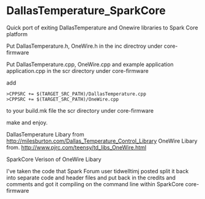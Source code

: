 DallasTemperature_SparkCore
===========================

Quick port of exiting DallasTemperature and Onewire libraries to Spark Core platform

Put DallasTemperature.h, OneWire.h in the inc directroy under core-firmware

Put DallasTemperature.cpp, OneWire.cpp and example application application.cpp in the scr directory under core-firmware

add 
```
>CPPSRC += $(TARGET_SRC_PATH)/DallasTemperature.cpp
>CPPSRC += $(TARGET_SRC_PATH)/OneWire.cpp
```
to your build.mk file the scr directory under core-firmware

make and enjoy.



DallasTemperature Libary from 
http://milesburton.com/Dallas_Temperature_Control_Library
OneWire Libary from.
http://www.pjrc.com/teensy/td_libs_OneWire.html

SparkCore Verison of OneWire Libary 

I've taken the code that Spark Forum user tidwelltimj posted 
split it back into separate code and header files and put back in the 
credits and comments and got it compiling on the command line within SparkCore core-firmware
